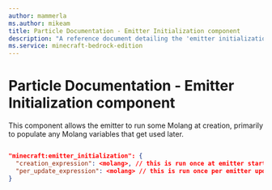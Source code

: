 ```yaml
---
author: mammerla
ms.author: mikeam
title: Particle Documentation - Emitter Initialization component
description: "A reference document detailing the 'emitter initialization' particle component"
ms.service: minecraft-bedrock-edition
---
```


# Particle Documentation - Emitter Initialization component

This component allows the emitter to run some Molang at creation, primarily to populate any Molang variables that get used later.

```json

"minecraft:emitter_initialization": {
  "creation_expression": <molang>, // this is run once at emitter startup
  "per_update_expression": <molang> // this is run once per emitter update
}

```
